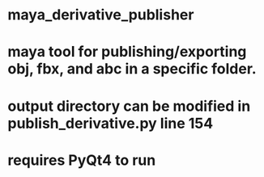 # maya_derivative_publisher

# maya tool for publishing/exporting obj, fbx, and abc in a specific folder.
# output directory can be modified in publish_derivative.py line 154
# requires PyQt4 to run
